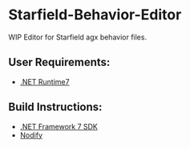 # Starfield-Behavior-Editor
WIP Editor for Starfield agx behavior files.


## User Requirements:
* [.NET Runtime7](https://dotnet.microsoft.com/en-us/download/dotnet/7.0)


## Build Instructions:
* [.NET Framework 7 SDK](https://dotnet.microsoft.com/en-us/download/dotnet/7.0)
* [Nodify](https://github.com/miroiu/nodify)


